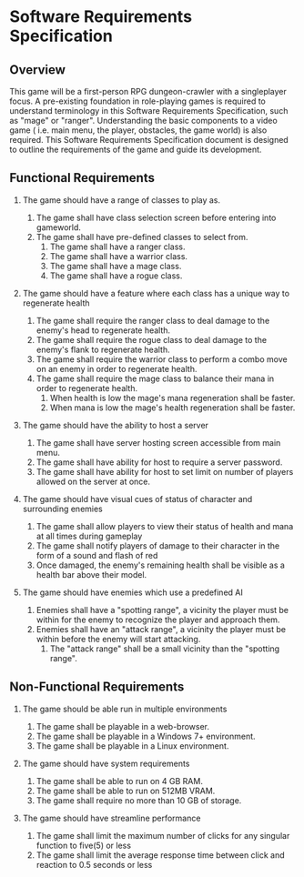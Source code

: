 # Software Requirements Specification


## Overview     
 

This game will be a first-person RPG dungeon-crawler with a singleplayer focus. A pre-existing foundation in role-playing games is required to understand terminology in this Software Requirements Specification, such as "mage" or "ranger". Understanding the basic components to a video game ( i.e. main menu, the player, obstacles, the game world) is also required. This Software Requirements Specification document is designed to outline the requirements of the game and guide its development.

 
## Functional Requirements 
 
1. The game should have a range of classes to play as.
	1. The game shall have class selection screen before entering into gameworld.
	2. The game shall have pre-defined classes to select from.
		1. The game shall have a ranger class.
		2. The game shall have a warrior class.
		3. The game shall have a mage class.
		4. The game shall have a rogue class.

2. The game should have a feature where each class has a unique way to regenerate health
	1. The game shall require the ranger class to deal damage to the enemy's head to regenerate health.
	2. The game shall require the rogue class to deal damage to the enemy's flank to regenerate health.
	3. The game shall require the warrior class to perform a combo move on an enemy in order to regenerate health.
	4. The game shall require the mage class to balance their mana in order to regenerate health.
		1. When health is low the mage's mana regeneration shall be faster.
		2. When mana is low the mage's health regeneration shall be faster.

3. The game should have the ability to host a server
	1. The game shall have server hosting screen accessible from main menu.
	2. The game shall have ability for host to require a server password.
	3. The game shall have ability for host to set limit on number of players allowed on the server at once.

4. The game should have visual cues of status of character and surrounding enemies
	1. The game shall allow players to view their status of health and mana at all times during gameplay
	2. The game shall notify players of damage to their character in the form of a sound and flash of red
	3. Once damaged, the enemy's remaining health shall be visible as a health bar above their model.

5. The game should have enemies which use a predefined AI
	1. Enemies shall have a "spotting range", a vicinity the player must be within for the enemy to recognize the player and approach them.
	2. Enemies shall have an "attack range", a vicinity the player must be within before the enemy will start attacking.
		1. The "attack range" shall be a small vicinity than the "spotting range".
    		

## Non-Functional Requirements 
 
1. The game should be able run in multiple environments
	1. The game shall be playable in a web-browser.
	2. The game shall be playable in a Windows 7+ environment. 
	3. The game shall be playable in a Linux environment. 

2. The game should have system requirements
	1. The game shall be able to run on 4 GB RAM.
	2. The game shall be able to run on 512MB VRAM.
	3. The game shall require no more than 10 GB of storage.

3. The game should have streamline performance
	1. The game shall limit the maximum number of clicks for any singular function to five(5) or less
	2. The game shall limit the average response time between click and reaction to 0.5 seconds or less
